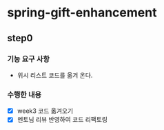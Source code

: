 # spring-gift-enhancement
## step0
### 기능 요구 사항
- 위시 리스트 코드를 옮겨 온다. 

### 수행한 내용
- [X] week3 코드 옮겨오기
- [X] 멘토님 리뷰 반영하여 코드 리팩토링
